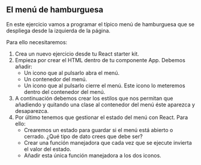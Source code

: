 ## El menú de hamburguesa

En este ejercicio vamos a programar el típico menú de hamburguesa que se despliega desde la izquierda de la página.

Para ello necesitaremos:
1. Crea un nuevo ejercicio desde tu React starter kit.
2. Empieza por crear el HTML dentro de tu componente App. Debemos añadir:
    - Un icono que al pulsarlo abra el menú.
    - Un contenedor del menú.
    - Un icono que al pulsarlo cierre el menú. Este icono lo meteremos dentro del contenedor del menú.
3. A continuación debemos crear los estilos que nos permitan que añadiendo y quitando una clase al contenedor del menú éste aparezca y desaparezca.
4. Por último tenemos que gestionar el estado del menú con React. Para ello:
    - Crearemos un estado para guardar si el menú está abierto o cerrado. ¿Qué tipo de dato crees que debe ser?
    - Crear una función manejadora que cada vez que se ejecute invierta el valor del estado.
    - Añadir esta única función manejadora a los dos iconos.